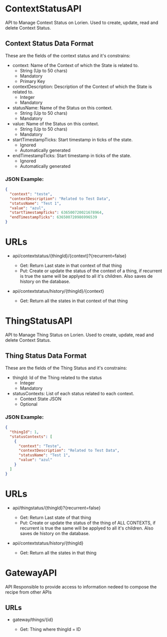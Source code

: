 # ContextStatusAPI

API to Manage Context Status on Lorien. Used to create, update, read and delete Context Status.

## Context Status Data Format

These are the fields of the context status and it's constrains:

* context: Name of the Context of which the State is related to.
  * String (Up to 50 chars)
  * Mandatory
  * Primary Key
* contextDescription: Description of the Context of which the State is related to.
  * Integer
  * Mandatory
* statusName: Name of the Status on this context.
  * String (Up to 50 chars)
  * Mandatory
* value: Name of the Status on this context.
  * String (Up to 50 chars)
  * Mandatory
* startTimestampTicks: Start timestamp in ticks of the state.
  * Ignored
  * Automatically generated
* endTimestampTicks: Start timestamp in ticks of the state.
  * Ignored
  * Automatically generated

### JSON Example:

```json
{
  "context": "teste",
  "contextDescription": "Related to Test Data",
  "statusName": "Test 1",
  "value": "azul",
  "startTimestampTicks": 636500720021678964,
  "endTimestampTicks": 636500720986996539
}
```

# URLs

* api/contextstatus/{thingId}/{context}?{recurrent=false}

  * Get: Return Last state in that context of that thing
  * Put: Create or update the status of the context of a thing, if recurrent is true the same will be applyed to all it's children. Also saves de history on the database.

* api/contextstatus/history/{thingId}/{context}

  * Get: Return all the states in that context of that thing

# ThingStatusAPI

API to Manage Thing Status on Lorien. Used to create, update, read and delete Context Status.

## Thing Status Data Format

These are the fields of the Thing Status and it's constrains:

* thingId: Id of the Thing related to the status
  * Integer
  * Mandatory
* statusContexts: List of each status related to each context.
  * Context State JSON
  * Optional

### JSON Example:

```json
{
  "thingId": 1,
  "statusContexts": [
    {
      "context": "Teste",
      "contextDescription": "Related to Test Data",
      "statusName": "Test 1",
      "value": "azul"
    }
  ]
}
```

# URLs

* api/thingstatus/{thingId}?{recurrent=false}

  * Get: Return Last state of that thing
  * Put: Create or update the status of the thing of ALL CONTEXTS, if recurrent is true the same will be applyed to all it's children. Also saves de history on the database.

* api/contextstatus/history/{thingId}

  * Get: Return all the states in that thing

# GatewayAPI

API Responsible to provide access to information nedeed to compose the recipe
from other APIs

## URLs

* gateway/things/{id}

  * Get: Thing where thingId = ID
